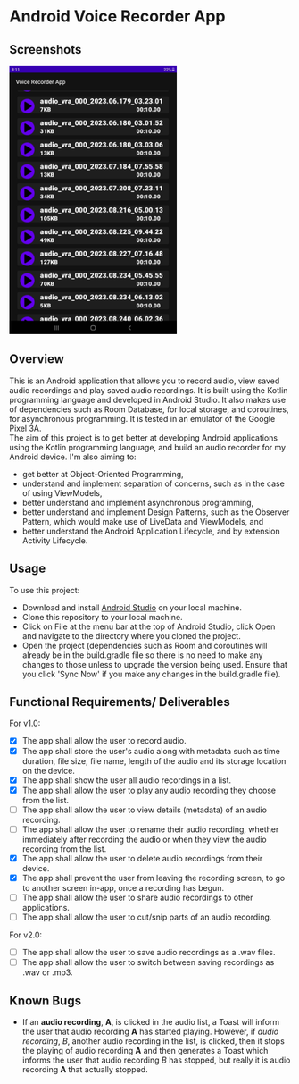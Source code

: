 # Android Voice Recorder App

## Screenshots
<img src="img/project_voice_recorder.jpg" height=480px width=auto alt="Screenshot: Voice Recorder App Audio List">

## Overview
This is an Android application that allows you to record audio, view saved audio recordings and play saved audio recordings. It is built using the Kotlin programming language and developed in Android Studio. It also makes use of dependencies such as Room Database, for local storage, and coroutines, for asynchronous programming. It is tested in an emulator of the Google Pixel 3A.  
The aim of this project is to get better at developing Android applications using the Kotlin programming language, and build an audio recorder for my Android device. I'm also aiming to:
* get better at Object-Oriented Programming,
* understand and implement separation of concerns, such as in the case of using ViewModels,
* better understand and implement asynchronous programming,
* better understand and implement Design Patterns, such as the Observer Pattern, which would make use of LiveData and ViewModels, and
* better understand the Android Application Lifecycle, and by extension Activity Lifecycle.

## Usage
To use this project:
* Download and install [Android Studio](https://developer.android.com/studio) on your local machine.
* Clone this repository to your local machine.
* Click on File at the menu bar at the top of Android Studio, click Open and navigate to the directory where you cloned the project.
* Open the project (dependencies such as Room and coroutines will already be in the build.gradle file so there is no need to make any changes to those unless to upgrade the version being used. Ensure that you click 'Sync Now' if you make any changes in the build.gradle file).

## Functional Requirements/ Deliverables
For v1.0:

- [X] The app shall allow the user to record audio.
- [X] The app shall store the user's audio along with metadata such as time duration, file size, file name, length of the audio and its storage location on the device.
- [X] The app shall show the user all audio recordings in a list.
- [X] The app shall allow the user to play any audio recording they choose from the list.
- [ ] The app shall allow the user to view details (metadata) of an audio recording.
- [ ] The app shall allow the user to rename their audio recording, whether immediately after recording the audio or when they view the audio recording from the list.
- [X] The app shall allow the user to delete audio recordings from their device.
- [X] The app shall prevent the user from leaving the recording screen, to go to another screen in-app, once a recording has begun.
- [ ] The app shall allow the user to share audio recordings to other applications.
- [ ] The app shall allow the user to cut/snip parts of an audio recording.

For v2.0:

- [ ] The app shall allow the user to save audio recordings as a .wav files.
- [ ] The app shall allow the user to switch between saving recordings as .wav or .mp3.

## Known Bugs
- If an **audio recording**, **A**, is clicked in the audio list, a Toast will inform the user that audio recording **A** has started playing. However, if *audio recording*, *B*, another audio recording in the list, is clicked, then it stops the playing of audio recording **A** and then generates a Toast which informs the user that audio recording _B_ has stopped, but really it is audio recording **A** that actually stopped.
